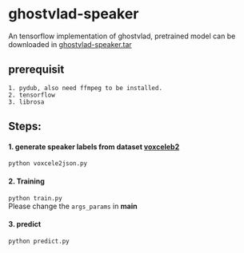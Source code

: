 # ghostvlad-speaker
An tensorflow implementation of ghostvlad, pretrained model can be downloaded in [ghostvlad-speaker.tar](https://drive.google.com/open?id=1VusSJhDJCrtavsGwMQTUP30HxyFoDPRh)

## prerequisit
```
1. pydub, also need ffmpeg to be installed.
2. tensorflow
3. librosa
```

## Steps:
#### 1. generate speaker labels from dataset [voxceleb2](http://www.robots.ox.ac.uk/~vgg/data/voxceleb/)
`python voxcele2json.py`

#### 2. Training
`python train.py`</br>
Please change the `args_params` in __main__

#### 3. predict
`python predict.py`


